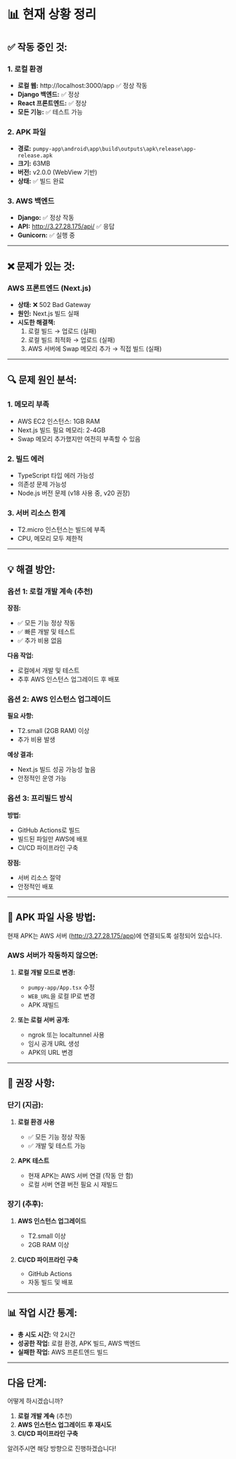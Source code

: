 # 📊 현재 상황 정리

## ✅ 작동 중인 것:

### 1. 로컬 환경
- **로컬 웹:** http://localhost:3000/app ✅ 정상 작동
- **Django 백엔드:** ✅ 정상
- **React 프론트엔드:** ✅ 정상
- **모든 기능:** ✅ 테스트 가능

### 2. APK 파일
- **경로:** `pumpy-app\android\app\build\outputs\apk\release\app-release.apk`
- **크기:** 63MB
- **버전:** v2.0.0 (WebView 기반)
- **상태:** ✅ 빌드 완료

### 3. AWS 백엔드
- **Django:** ✅ 정상 작동
- **API:** http://3.27.28.175/api/ ✅ 응답
- **Gunicorn:** ✅ 실행 중

---

## ❌ 문제가 있는 것:

### AWS 프론트엔드 (Next.js)
- **상태:** ❌ 502 Bad Gateway
- **원인:** Next.js 빌드 실패
- **시도한 해결책:**
  1. 로컬 빌드 → 업로드 (실패)
  2. 로컬 빌드 최적화 → 업로드 (실패)
  3. AWS 서버에 Swap 메모리 추가 → 직접 빌드 (실패)

---

## 🔍 문제 원인 분석:

### 1. 메모리 부족
- AWS EC2 인스턴스: 1GB RAM
- Next.js 빌드 필요 메모리: 2-4GB
- Swap 메모리 추가했지만 여전히 부족할 수 있음

### 2. 빌드 에러
- TypeScript 타입 에러 가능성
- 의존성 문제 가능성
- Node.js 버전 문제 (v18 사용 중, v20 권장)

### 3. 서버 리소스 한계
- T2.micro 인스턴스는 빌드에 부족
- CPU, 메모리 모두 제한적

---

## 💡 해결 방안:

### 옵션 1: 로컬 개발 계속 (추천)
**장점:**
- ✅ 모든 기능 정상 작동
- ✅ 빠른 개발 및 테스트
- ✅ 추가 비용 없음

**다음 작업:**
- 로컬에서 개발 및 테스트
- 추후 AWS 인스턴스 업그레이드 후 배포

### 옵션 2: AWS 인스턴스 업그레이드
**필요 사항:**
- T2.small (2GB RAM) 이상
- 추가 비용 발생

**예상 결과:**
- Next.js 빌드 성공 가능성 높음
- 안정적인 운영 가능

### 옵션 3: 프리빌드 방식
**방법:**
- GitHub Actions로 빌드
- 빌드된 파일만 AWS에 배포
- CI/CD 파이프라인 구축

**장점:**
- 서버 리소스 절약
- 안정적인 배포

---

## 📱 APK 파일 사용 방법:

현재 APK는 AWS 서버 (http://3.27.28.175/app)에 연결되도록 설정되어 있습니다.

### AWS 서버가 작동하지 않으면:

1. **로컬 개발 모드로 변경:**
   - `pumpy-app/App.tsx` 수정
   - `WEB_URL`을 로컬 IP로 변경
   - APK 재빌드

2. **또는 로컬 서버 공개:**
   - ngrok 또는 localtunnel 사용
   - 임시 공개 URL 생성
   - APK의 URL 변경

---

## 🎯 권장 사항:

### 단기 (지금):
1. **로컬 환경 사용**
   - ✅ 모든 기능 정상 작동
   - ✅ 개발 및 테스트 가능

2. **APK 테스트**
   - 현재 APK는 AWS 서버 연결 (작동 안 함)
   - 로컬 서버 연결 버전 필요 시 재빌드

### 장기 (추후):
1. **AWS 인스턴스 업그레이드**
   - T2.small 이상
   - 2GB RAM 이상

2. **CI/CD 파이프라인 구축**
   - GitHub Actions
   - 자동 빌드 및 배포

---

## 📊 작업 시간 통계:

- **총 시도 시간:** 약 2시간
- **성공한 작업:** 로컬 환경, APK 빌드, AWS 백엔드
- **실패한 작업:** AWS 프론트엔드 빌드

---

## 다음 단계:

어떻게 하시겠습니까?

1. **로컬 개발 계속** (추천)
2. **AWS 인스턴스 업그레이드 후 재시도**
3. **CI/CD 파이프라인 구축**

알려주시면 해당 방향으로 진행하겠습니다!

